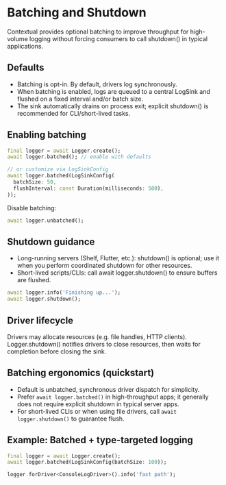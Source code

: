 # Batching and Shutdown

Contextual provides optional batching to improve throughput for high-volume logging without forcing consumers to call shutdown() in typical applications.

## Defaults

- Batching is opt-in. By default, drivers log synchronously.
- When batching is enabled, logs are queued to a central LogSink and flushed on a fixed interval and/or batch size.
- The sink automatically drains on process exit; explicit shutdown() is recommended for CLI/short-lived tasks.

## Enabling batching

```dart
final logger = await Logger.create();
await logger.batched(); // enable with defaults

// or customize via LogSinkConfig
await logger.batched(LogSinkConfig(
  batchSize: 50,
  flushInterval: const Duration(milliseconds: 500),
));
```

Disable batching:

```dart
await logger.unbatched();
```

## Shutdown guidance

- Long-running servers (Shelf, Flutter, etc.): shutdown() is optional; use it when you perform coordinated shutdown for other resources.
- Short-lived scripts/CLIs: call await logger.shutdown() to ensure buffers are flushed.

```dart
await logger.info('Finishing up...');
await logger.shutdown();
```

## Driver lifecycle

Drivers may allocate resources (e.g. file handles, HTTP clients). Logger.shutdown() notifies drivers to close resources, then waits for completion before closing the sink.

## Batching ergonomics (quickstart)

- Default is unbatched, synchronous driver dispatch for simplicity.
- Prefer `await logger.batched()` in high-throughput apps; it generally does not require explicit shutdown in typical server apps.
- For short-lived CLIs or when using file drivers, call `await logger.shutdown()` to guarantee flush.


## Example: Batched + type-targeted logging

```dart
final logger = await Logger.create();
await logger.batched(LogSinkConfig(batchSize: 100));

logger.forDriver<ConsoleLogDriver>().info('fast path');
```
